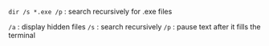 `dir /s *.exe /p` : search recursively for .exe files

`/a` : display hidden files
`/s` : search recursively
`/p` : pause text after it fills the terminal